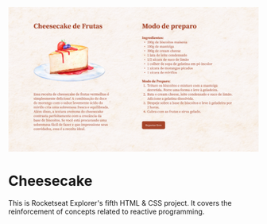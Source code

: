 <!-- <div style="display: flex; justify-content: space-between;">
    ![Alt Text](assets/desktop.png)
    <img src="assets/desktop.png" alt="Desktop Image" style="width: 70%;">
    <img src="assets/mobile.png" alt="Mobile Image" style="width: 20%;">
</div> -->

![Alt Text](assets/desktop.png)

<h1>Cheesecake</h1>
<p>This is Rocketseat Explorer's fifth HTML & CSS project. It covers the reinforcement of concepts related to reactive programming.</p>
